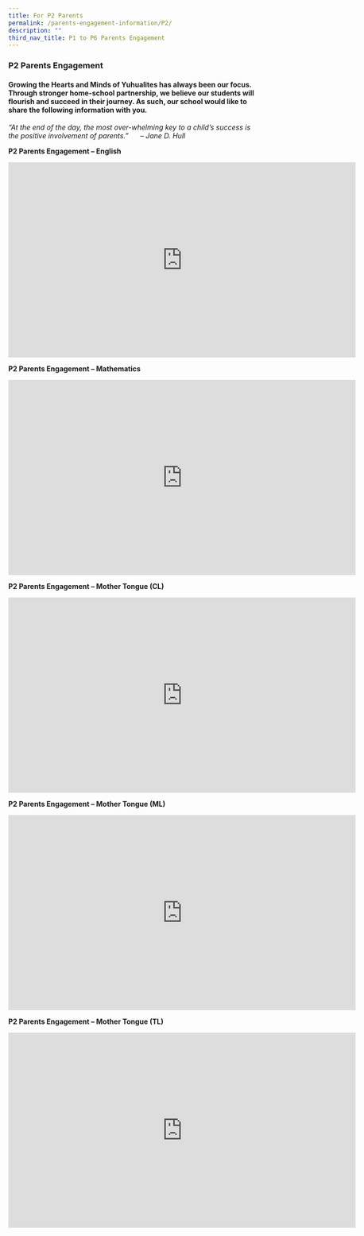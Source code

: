 ```yaml
---
title: For P2 Parents
permalink: /parents-engagement-information/P2/
description: ""
third_nav_title: P1 to P6 Parents Engagement
---
```

### P2 Parents Engagement

#### Growing the Hearts and Minds of Yuhualites has always been our focus. Through stronger home-school partnership, we believe our students will flourish and succeed in their journey. As such, our school would like to share the following information with you.

_“At the end of the day, the most over-whelming key to a child’s success is the positive involvement of parents.”      – Jane D. Hull_

**P2 Parents Engagement – English**

<iframe width="699" height="393" src="https://www.youtube.com/embed/T1oujUaGf48" title="YouTube video player" frameborder="0" allow="accelerometer; autoplay; clipboard-write; encrypted-media; gyroscope; picture-in-picture" allowfullscreen></iframe>

**P2 Parents Engagement – Mathematics**

<iframe width="699" height="393" src="https://www.youtube.com/embed/R3GotUqsd84" title="2023 P2 Subject Briefing  MA Updated" frameborder="0" allow="accelerometer; autoplay; clipboard-write; encrypted-media; gyroscope; picture-in-picture; web-share" allowfullscreen></iframe>

**P2 Parents Engagement – Mother Tongue (CL)**

<iframe width="699" height="393" src="https://www.youtube.com/embed/M9GwjfO_Dis" title="YouTube video player" frameborder="0" allow="accelerometer; autoplay; clipboard-write; encrypted-media; gyroscope; picture-in-picture" allowfullscreen></iframe>

**P2 Parents Engagement – Mother Tongue (ML)**

<iframe width="699" height="393" src="https://www.youtube.com/embed/nanjVMwQzSQ" title="YouTube video player" frameborder="0" allow="accelerometer; autoplay; clipboard-write; encrypted-media; gyroscope; picture-in-picture" allowfullscreen></iframe>

**P2 Parents Engagement – Mother Tongue (TL)**

<iframe width="699" height="393" src="https://www.youtube.com/embed/JdewKgX3VqE" title="YouTube video player" frameborder="0" allow="accelerometer; autoplay; clipboard-write; encrypted-media; gyroscope; picture-in-picture" allowfullscreen></iframe>